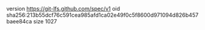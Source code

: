 version https://git-lfs.github.com/spec/v1
oid sha256:213b55dcf76c591cea985afd1ca02e49f0c5f8600d971094d826b457baee84ca
size 1027
